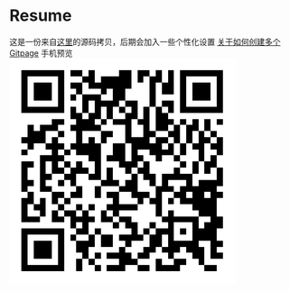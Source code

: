 # Resume
这是一份来自[这里](https://github.com/xaoxuu/hexo-theme-resume)的源码拷贝，后期会加入一些个性化设置
[关于如何创建多个Gitpage](https://segmentfault.com/a/1190000003946969)
手机预览    
![个人简历](/images/src/QR-code.png)
